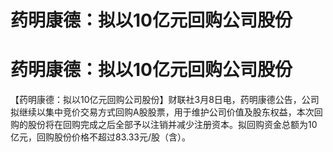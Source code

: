 # 药明康德：拟以10亿元回购公司股份

# 药明康德：拟以10亿元回购公司股份

【药明康德：拟以10亿元回购公司股份】财联社3月8日电，药明康德公告，公司拟继续以集中竞价交易方式回购A股股票，用于维护公司价值及股东权益，本次回购的股份将在回购完成之后全部予以注销并减少注册资本。拟回购资金总额为10亿元，回购股份价格不超过83.33元/股（含）。

